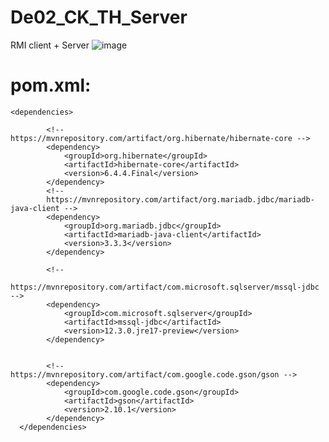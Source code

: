 # De02_CK_TH_Server
RMI client + Server
![image](https://github.com/KittoLapTrinh/De02_CK_TH_Server/assets/96908923/2deb8594-fecd-4814-9c69-5682fdd9fb3e)
# pom.xml:
```
<dependencies>

		<!-- https://mvnrepository.com/artifact/org.hibernate/hibernate-core -->
		<dependency>
			<groupId>org.hibernate</groupId>
			<artifactId>hibernate-core</artifactId>
			<version>6.4.4.Final</version>
		</dependency>
		<!--
		https://mvnrepository.com/artifact/org.mariadb.jdbc/mariadb-java-client -->
		<dependency>
			<groupId>org.mariadb.jdbc</groupId>
			<artifactId>mariadb-java-client</artifactId>
			<version>3.3.3</version>
		</dependency>
		
		<!--
		https://mvnrepository.com/artifact/com.microsoft.sqlserver/mssql-jdbc -->
		<dependency>
			<groupId>com.microsoft.sqlserver</groupId>
			<artifactId>mssql-jdbc</artifactId>
			<version>12.3.0.jre17-preview</version>
		</dependency>
		

		<!-- https://mvnrepository.com/artifact/com.google.code.gson/gson -->
		<dependency>
			<groupId>com.google.code.gson</groupId>
			<artifactId>gson</artifactId>
			<version>2.10.1</version>
		</dependency>
  </dependencies>
```
